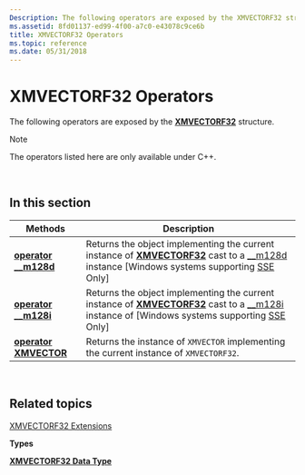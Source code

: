 ```yaml
---
Description: The following operators are exposed by the XMVECTORF32 structure.
ms.assetid: 8fd01137-ed99-4f00-a7c0-e43078c9ce6b
title: XMVECTORF32 Operators
ms.topic: reference
ms.date: 05/31/2018
---
```


# XMVECTORF32 Operators

The following operators are exposed by the [**XMVECTORF32**](xmvectorf32-data-type.md) structure.

> [!Note]  
> The operators listed here are only available under C++.

 

## In this section



| Methods                                                               | Description                                                                                                                                                                                                                                                                                               |
|-----------------------------------------------------------------------|-----------------------------------------------------------------------------------------------------------------------------------------------------------------------------------------------------------------------------------------------------------------------------------------------------------|
| [**operator \_\_m128d**](/previous-versions/windows/desktop/legacy/ee421020(v=vs.85))<br/> | Returns the object implementing the current instance of [**XMVECTORF32**](xmvectorf32-data-type.md) cast to a [\_\_m128d](/cpp/cpp/m128d) instance \[Windows systems supporting [SSE](/previous-versions/visualstudio/visual-studio-2010/t467de55(v=vs.100)) Only\]<br/>    |
| [**operator \_\_m128i**](/previous-versions/windows/desktop/legacy/ee421021(v=vs.85))<br/> | Returns the object implementing the current instance of [**XMVECTORF32**](xmvectorf32-data-type.md) cast to a [\_\_m128i](/cpp/cpp/m128i) instance of \[Windows systems supporting [SSE](/previous-versions/visualstudio/visual-studio-2010/t467de55(v=vs.100)) Only\]<br/> |
| [**operator XMVECTOR**](/previous-versions/windows/desktop/legacy/ee421022(v=vs.85))<br/> | Returns the instance of `XMVECTOR` implementing the current instance of `XMVECTORF32`.<br/>                                                                                                                                                                                                         |



 

## Related topics

<dl> <dt>

[XMVECTORF32 Extensions](ovw-xmvectorf32-extensions.md)
</dt> <dt>

**Types**
</dt> <dt>

[**XMVECTORF32 Data Type**](xmvectorf32-data-type.md)
</dt> </dl>

 

 